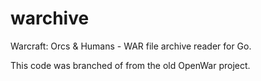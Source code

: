 # warchive
Warcraft: Orcs &amp; Humans - WAR file archive reader for Go.

This code was branched of from the old OpenWar project.